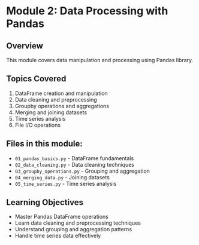 # Module 2: Data Processing with Pandas

## Overview
This module covers data manipulation and processing using Pandas library.

## Topics Covered
1. DataFrame creation and manipulation
2. Data cleaning and preprocessing
3. Groupby operations and aggregations
4. Merging and joining datasets
5. Time series analysis
6. File I/O operations

## Files in this module:
- `01_pandas_basics.py` - DataFrame fundamentals
- `02_data_cleaning.py` - Data cleaning techniques
- `03_groupby_operations.py` - Grouping and aggregation
- `04_merging_data.py` - Joining datasets
- `05_time_series.py` - Time series analysis

## Learning Objectives
- Master Pandas DataFrame operations
- Learn data cleaning and preprocessing techniques
- Understand grouping and aggregation patterns
- Handle time series data effectively